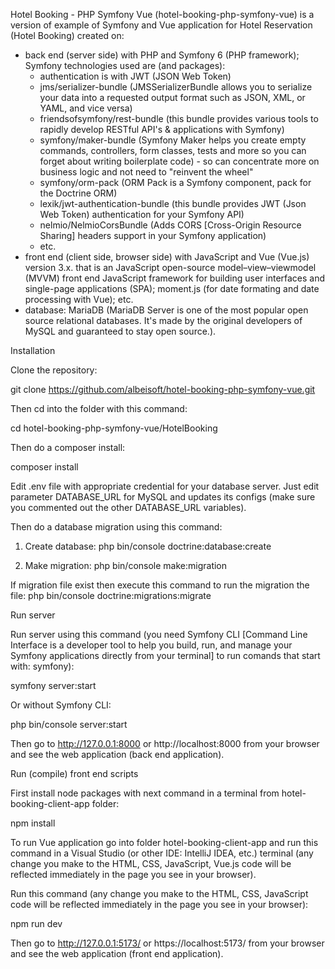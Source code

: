 Hotel Booking - PHP Symfony Vue (hotel-booking-php-symfony-vue) is a version of example of Symfony and Vue application for Hotel Reservation (Hotel Booking) created on:
- back end (server side) with PHP and Symfony 6 (PHP framework); Symfony technologies used are (and packages): 
	* authentication is with JWT (JSON Web Token)
	* jms/serializer-bundle (JMSSerializerBundle allows you to serialize your data into a requested output format such as JSON, XML, or YAML, and vice versa)
	* friendsofsymfony/rest-bundle (this bundle provides various tools to rapidly develop RESTful API's & applications with Symfony)
	* symfony/maker-bundle (Symfony Maker helps you create empty commands, controllers, form classes, tests and more so you can forget about writing boilerplate code) - so can concentrate more on business logic and not need to "reinvent the wheel"
	* symfony/orm-pack (ORM Pack is a Symfony component, pack for the Doctrine ORM)
	* lexik/jwt-authentication-bundle (this bundle provides JWT (Json Web Token) authentication for your Symfony API)
	* nelmio/NelmioCorsBundle (Adds CORS [Cross-Origin Resource Sharing] headers support in your Symfony application)
	* etc.
- front end (client side, browser side) with JavaScript and Vue (Vue.js) version 3.x. that is an JavaScript open-source model–view–viewmodel (MVVM) front end JavaScript framework for building user interfaces and single-page applications (SPA); moment.js (for date formating and date processing with Vue); etc.
- database: MariaDB (MariaDB Server is one of the most popular open source relational databases. It's made by the original developers of MySQL and guaranteed to stay open source.). 

Installation

Clone the repository:

git clone https://github.com/albeisoft/hotel-booking-php-symfony-vue.git

Then cd into the folder with this command:

cd hotel-booking-php-symfony-vue/HotelBooking

Then do a composer install:

composer install

Edit .env file with appropriate credential for your database server. Just edit parameter DATABASE_URL for MySQL and updates its configs (make sure you commented out the other DATABASE_URL variables).

Then do a database migration using this command:

1. Create database:	
php bin/console doctrine:database:create

2. Make migration: 
php bin/console make:migration

If migration file exist then execute this command to run the migration the file:
php bin/console doctrine:migrations:migrate

Run server

Run server using this command (you need Symfony CLI [Command Line Interface is a developer tool to help you build, run, and manage your Symfony applications directly from your terminal] to run comands that start with: symfony):

symfony server:start

Or without Symfony CLI:

php bin/console server:start

Then go to http://127.0.0.1:8000 or http://localhost:8000 from your browser and see the web application (back end application).

Run (compile) front end scripts

First install node packages with next command in a terminal from hotel-booking-client-app folder:

npm install

To run Vue application go into folder hotel-booking-client-app and run this command in a Visual Studio (or other IDE: IntelliJ IDEA, etc.) terminal (any change you make to the HTML, CSS, JavaScript, Vue.js code will be reflected immediately in the page you see in your browser).

Run this command (any change you make to the HTML, CSS, JavaScript code will be reflected immediately in the page you see in your browser):

npm run dev

Then go to http://127.0.0.1:5173/ or https://localhost:5173/ from your browser and see the web application (front end application).
